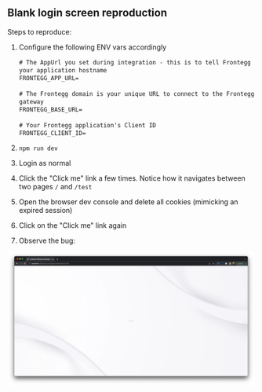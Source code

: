 ## Blank login screen reproduction

Steps to reproduce:

1. Configure the following ENV vars accordingly

   ```
   # The AppUrl you set during integration - this is to tell Frontegg your application hostname
   FRONTEGG_APP_URL=

   # The Frontegg domain is your unique URL to connect to the Frontegg gateway
   FRONTEGG_BASE_URL=

   # Your Frontegg application's Client ID
   FRONTEGG_CLIENT_ID=
   ```

2. `npm run dev`
3. Login as normal
4. Click the "Click me" link a few times. Notice how it navigates between two pages `/` and `/test`
5. Open the browser dev console and delete all cookies (mimicking an expired session)
6. Click on the "Click me" link again
7. Observe the bug:

![Bug](screenshot.png)
